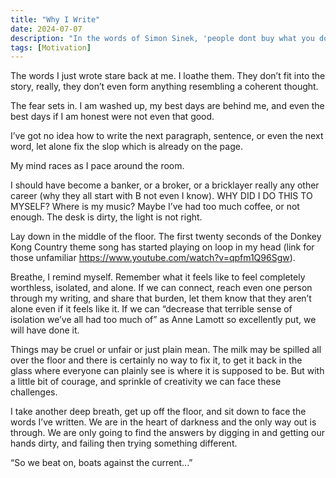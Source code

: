 ```yaml
---
title: "Why I Write"
date: 2024-07-07
description: "In the words of Simon Sinek, 'people dont buy what you do, they buy why you do it.'"
tags: [Motivation]
---
```


The words I just wrote stare back at me. I loathe them. They don’t fit into the story, really, they don’t even form anything resembling a coherent thought. 

The fear sets in. I am washed up, my best days are behind me, and even the best days if I am honest were not even that good. 

I’ve got no idea how to write the next paragraph, sentence, or even the next word, let alone fix the slop which is already on the page. 

My mind races as I pace around the room.

I should have become a banker, or a broker, or a bricklayer really any other career (why they all start with B not even I know). WHY DID I DO THIS TO MYSELF? Where is my music? Maybe I’ve had too much coffee, or not enough. The desk is dirty, the light is not right.

Lay down in the middle of the floor. The first twenty seconds of the Donkey Kong Country theme song has started playing on loop in my head (link for those unfamiliar https://www.youtube.com/watch?v=qpfm1Q96Sgw).

Breathe, I remind myself. Remember what it feels like to feel completely worthless, isolated, and alone. If we can connect, reach even one person through my writing, and share that burden, let them know that they aren’t alone even if it feels like it. If we can “decrease that terrible sense of isolation we’ve all had too much of” as Anne Lamott so excellently put, we will have done it. 

Things may be cruel or unfair or just plain mean. The milk may be spilled all over the floor and there is certainly no way to fix it, to get it back in the glass where everyone can plainly see is where it is supposed to be. But with a little bit of courage, and sprinkle of creativity we can face these challenges. 

I take another deep breath, get up off the floor, and sit down to face the words I’ve written. We are in the heart of darkness and the only way out is through. We are only going to find the answers by digging in and getting our hands dirty, and failing then trying something different.

“So we beat on, boats against the current...”
